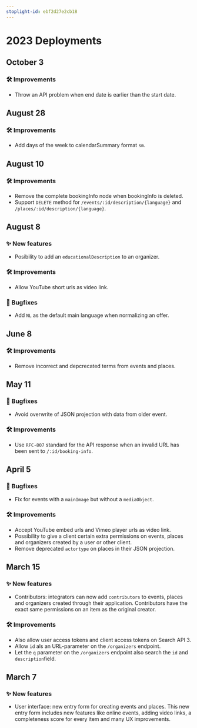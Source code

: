 ```yaml
---
stoplight-id: ebf2d27e2cb18
---
```


# 2023 Deployments

## October 3

### 🛠 Improvements

* Throw an API problem when end date is earlier than the start date.

## August 28

### 🛠 Improvements

* Add days of the week to calendarSummary format `sm`.

## August 10

### 🛠 Improvements

* Remove the complete bookingInfo node when bookingInfo is deleted.
* Support `DELETE` method for `/events/:id/description/{language}` and `/places/:id/description/{language}`.

## August 8

### ✨ New features

* Posibility to add an `educationalDescription` to an organizer.

### 🛠 Improvements

* Allow YouTube short urls as video link.

### 🐛 Bugfixes

* Add `NL` as the default main language when normalizing an offer.

## June 8

### 🛠 Improvements

* Remove incorrect and depcrecated terms from events and places.

## May 11

### 🐛 Bugfixes

* Avoid overwrite of JSON projection with data from older event.

### 🛠 Improvements

* Use `RFC-807` standard for the API response when an invalid URL has been sent to `/:id/booking-info`.

## April 5

### 🐛 Bugfixes

* Fix for events with a `mainImage` but without a `mediaObject`.

### 🛠 Improvements

* Accept YouTube embed urls and Vimeo player urls as video link.
* Possibility to give a client certain extra permissions on events, places and organizers created by a user or other client.
* Remove deprecated `actortype` on places in their JSON projection.

## March 15

### ✨ New features

* Contributors: integrators can now add `contributors` to events, places and organizers created through their application. Contributors have the exact same permissions on an item as the original creator.

### 🛠 Improvements

* Also allow user access tokens and client access tokens on Search API 3.
* Allow `id` als an URL-parameter on the `/organizers` endpoint.
* Let the `q` parameter on the `/organizers` endpoint also search the `id` and `description`field.

## March 7

### ✨ New features

* User interface: new entry form for creating events and places. This new entry form includes new features like online events, adding video links, a completeness score for every item and many UX improvements.
